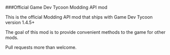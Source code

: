 ###Official Game Dev Tycoon Modding API mod

This is the official Modding API mod that ships with Game Dev Tycoon version 1.4.5+

The goal of this mod is to provide convenient methods to the game for other mods.

Pull requests more than welcome.